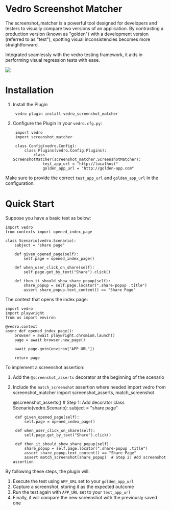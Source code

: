 # Vedro Screenshot Matcher

The screenshot_matcher is a powerful tool designed for developers and testers to visually compare two versions of an application. By contrasting a production version (known as "golden") with a development version (referred to as "test"), spotting visual inconsistencies becomes more straightforward.

Integrated seamlessly with the vedro testing framework, it aids in performing visual regression tests with ease.

![](https://paper-attachments.dropboxusercontent.com/s_951C6C89426BC37EA307E387F3CACB0D6B5F906814D464387E43AA45EFA18300_1696513799741_image.png)


# Installation

1. Install the Plugin

        vedro plugin install vedro_screenshot_matcher

2. Configure the Plugin
In your `vedro.cfg.py`:

        import vedro
        import screenshot_matcher
        
        class Config(vedro.Config):
            class Plugins(vedro.Config.Plugins):
                class ScreenshotMatcher(screenshot_matcher.ScreenshotMatcher):
                    test_app_url = "http://localhost"
                    golden_app_url = "http://golden-app.com"

Make sure to provide the correct `test_app_url` and `golden_app_url` in the configuration.

# Quick Start

Suppose you have a basic test as below:

    import vedro
    from contexts import opened_index_page
    
    class Scenario(vedro.Scenario):
        subject = "share page"
    
        def given_opened_page(self):
            self.page = opened_index_page()
    
        def when_user_click_on_share(self):
            self.page.get_by_text("Share").click()
    
        def then_it_should_show_share_popup(self):
            share_popup = self.page.locator(".share-popup .title")
            assert share_popup.text_content() == "Share Page"

The context that opens the index page:

    import vedro
    import playwright
    from os import environ
    
    @vedro.context
    async def opened_index_page():
        browser = await playwright.chromium.launch()
        page = await browser.new_page()
    
        await page.goto(environ["APP_URL"])
    
        return page

To implement a screenshot assertion:

1. Add the `@screenshot_asserts` decorator at the beginning of the scenario
2. Include the `match_screenshot` assertion where needed
    import vedro
    from screenshot_matcher import screenshot_asserts, match_screenshot
    
    @screenshot_asserts()  # Step 1: Add decorator
    class Scenario(vedro.Scenario):
        subject = "share page"
    
        def given_opened_page(self):
            self.page = opened_index_page()
    
        def when_user_click_on_share(self):
            self.page.get_by_text("Share").click()
    
        def then_it_should_show_share_popup(self):
            share_popup = self.page.locator(".share-popup .title")
            assert share_popup.text_content() == "Share Page"
            assert match_screenshot(share_popup)  # Step 2: Add screenshot assertion

By following these steps, the plugin will:

1. Execute the test using `APP_URL` set to your `golden_app_url`
2. Capture a screenshot, storing it as the expected outcome
3. Run the test again with `APP_URL` set to your `test_app_url`
4. Finally, it will compare the new screenshot with the previously saved one

